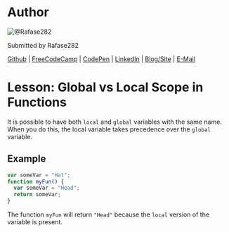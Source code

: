 # Author
![@Rafase282](https://avatars0.githubusercontent.com/Rafase282?&s=128)

Submitted by Rafase282

[Github](https://github.com/Rafase282) | [FreeCodeCamp](http://www.freecodecamp.com/rafase282) | [CodePen](http://codepen.io/Rafase282/) | [LinkedIn](https://www.linkedin.com/in/rafase282) | [Blog/Site](https://rafase282.wordpress.com/) | [E-Mail](mailto:rafase282@gmail.com)

# Lesson: Global vs Local Scope in Functions
It is possible to have both `local` and `global` variables with the same name. When you do this, the local variable takes precedence over the `global` variable.

## Example

```js
var someVar = "Hat";
function myFun() {
  var someVar = "Head";
  return someVar;
}
```

The function `myFun` will return `"Head"` because the `local` version of the variable is present.
